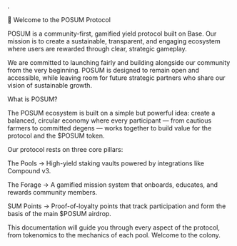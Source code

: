 .

👋 Welcome to the POSUM Protocol

POSUM is a community-first, gamified yield protocol built on Base. Our mission is to create a sustainable, transparent, and engaging ecosystem where users are rewarded through clear, strategic gameplay.

We are committed to launching fairly and building alongside our community from the very beginning. POSUM is designed to remain open and accessible, while leaving room for future strategic partners who share our vision of sustainable growth.

What is POSUM?

The POSUM ecosystem is built on a simple but powerful idea: create a balanced, circular economy where every participant — from cautious farmers to committed degens — works together to build value for the protocol and the $POSUM token.

Our protocol rests on three core pillars:

The Pools → High-yield staking vaults powered by integrations like Compound v3.

The Forage → A gamified mission system that onboards, educates, and rewards community members.

SUM Points → Proof-of-loyalty points that track participation and form the basis of the main $POSUM airdrop.

This documentation will guide you through every aspect of the protocol, from tokenomics to the mechanics of each pool. Welcome to the colony.
